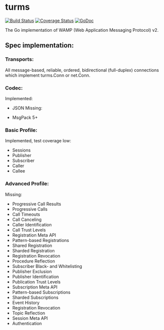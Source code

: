# turms

[![Build Status](https://travis-ci.org/marshauf/turms.svg)](https://travis-ci.org/marshauf/turms) [![Coverage Status](https://coveralls.io/repos/github/marshauf/turms/badge.svg?branch=master)](https://coveralls.io/github/marshauf/turms?branch=master) 
[![GoDoc](https://godoc.org/github.com/marshauf/turms?status.svg)](https://godoc.org/github.com/marshauf/turms)

The Go implementation of WAMP (Web Application Messaging Protocol) v2.

## Spec implementation:

### Transports:
All message-based, reliable, ordered, bidirectional (full-duplex) connections which implement turms.Conn or net.Conn.

### Codec:
Implemented:
+ JSON
Missing:
- MsgPack 5+

### Basic Profile:
Implemented, test coverage low:
+ Sessions
+ Publisher
+ Subscriber
+ Caller
+ Callee

### Advanced Profile:
Missing:
- Progressive Call Results
- Progressive Calls
- Call Timeouts
- Call Canceling
- Caller Identification
- Call Trust Levels
- Registration Meta API
- Pattern-based Registrations
- Shared Registration
- Sharded Registration
- Registration Revocation
- Procedure Reflection
- Subscriber Black- and Whitelisting
- Publisher Exclusion
- Publisher Identification
- Publication Trust Levels
- Subscription Meta API
- Pattern-based Subscriptions
- Sharded Subscriptions
- Event History
- Registration Revocation
- Topic Reflection
- Session Meta API
- Authentication
